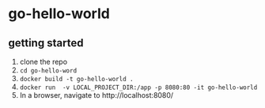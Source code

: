 # go-hello-world

## getting started

1. clone the repo
2. `cd go-hello-word`
3. `docker build -t go-hello-world .`
4. `docker run  -v LOCAL_PROJECT_DIR:/app -p 8080:80 -it go-hello-world`
5. In a browser, navigate to http://localhost:8080/